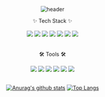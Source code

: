 <div align="center">
  
![header](https://capsule-render.vercel.app/api?type=waving&color=auto&height=200&section=header&text=Min%20Hyeonhong&fontSize=80)
  
</div>  

<div align="center">✨ Tech Stack ✨</div>
<br/>
<div align="center">
  <img src="https://img.shields.io/badge/Javascript-F7DF1E?style=flat&logo=javascript&logoColor=white"/>
  <img src="https://img.shields.io/badge/Java-007396?style=flat&logo=Java&logoColor=white" />
  <img src="https://img.shields.io/badge/Typescript-3178C6?style=flat&logo=typescript&logoColor=white" />
  <img src="https://img.shields.io/badge/React-61DAFB?style=flat&logo=React&logoColor=white" />
  <img src="https://img.shields.io/badge/HTML5-E34F26?style=flat&logo=html5&logoColor=white" />
  <img src="https://img.shields.io/badge/CSS-1572B6?style=flat&logo=css3&logoColor=white" />
  <img src="https://img.shields.io/badge/styled-components-DB7093?style=flat&logo=styledcomponents&logoColor=white" />
</div>
<br/><br/>

<div align="center">🛠 Tools 🛠</div>
<br/>
<div align="center">
  <img src="https://img.shields.io/badge/visualstudio-5C2D91?style=flat&logo=visualstudio&logoColor=white"/>
  <img src="https://img.shields.io/badge/visualstudiocode-007ACC?style=flat&logo=visualstudiocode&logoColor=white"/>
  <img src="https://img.shields.io/badge/eclipseide-2C2255?style=flat&logo=eclipseide&logoColor=white"/>
  <img src="https://img.shields.io/badge/github-181717?style=flat&logo=github&logoColor=white"/>
  <img src="https://img.shields.io/badge/slack-4A154B?style=flat&logo=slack&logoColor=white"/>
  <img src="https://img.shields.io/badge/vercel-000000?style=flat&logo=vercel&logoColor=white"/>
</div>
<br/>
<div align="center">
  
[![Anurag's github stats](https://github-readme-stats.vercel.app/api?username=minhyeonhong)](https://github.com/anuraghazra/github-readme-stats)
[![Top Langs](https://github-readme-stats.vercel.app/api/top-langs/?username=minhyeonhong&layout=compact)](https://github.com/anuraghazra/github-readme-stats)

</div>  
